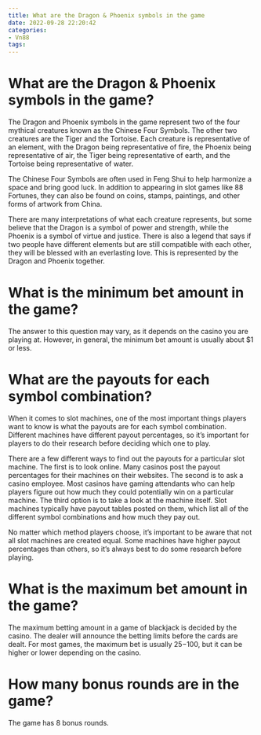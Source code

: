 ```yaml
---
title: What are the Dragon & Phoenix symbols in the game
date: 2022-09-28 22:20:42
categories:
- Vn88
tags:
---
```



#  What are the Dragon & Phoenix symbols in the game?

The Dragon and Phoenix symbols in the game represent two of the four mythical creatures known as the Chinese Four Symbols. The other two creatures are the Tiger and the Tortoise. Each creature is representative of an element, with the Dragon being representative of fire, the Phoenix being representative of air, the Tiger being representative of earth, and the Tortoise being representative of water.

The Chinese Four Symbols are often used in Feng Shui to help harmonize a space and bring good luck. In addition to appearing in slot games like 88 Fortunes, they can also be found on coins, stamps, paintings, and other forms of artwork from China.

There are many interpretations of what each creature represents, but some believe that the Dragon is a symbol of power and strength, while the Phoenix is a symbol of virtue and justice. There is also a legend that says if two people have different elements but are still compatible with each other, they will be blessed with an everlasting love. This is represented by the Dragon and Phoenix together.

#  What is the minimum bet amount in the game?

The answer to this question may vary, as it depends on the casino you are playing at. However, in general, the minimum bet amount is usually about $1 or less.

#  What are the payouts for each symbol combination?

When it comes to slot machines, one of the most important things players want to know is what the payouts are for each symbol combination. Different machines have different payout percentages, so it’s important for players to do their research before deciding which one to play.

There are a few different ways to find out the payouts for a particular slot machine. The first is to look online. Many casinos post the payout percentages for their machines on their websites. The second is to ask a casino employee. Most casinos have gaming attendants who can help players figure out how much they could potentially win on a particular machine. The third option is to take a look at the machine itself. Slot machines typically have payout tables posted on them, which list all of the different symbol combinations and how much they pay out.

No matter which method players choose, it’s important to be aware that not all slot machines are created equal. Some machines have higher payout percentages than others, so it’s always best to do some research before playing.

#  What is the maximum bet amount in the game?

The maximum betting amount in a game of blackjack is decided by the casino. The dealer will announce the betting limits before the cards are dealt. For most games, the maximum bet is usually $25-$100, but it can be higher or lower depending on the casino.

#  How many bonus rounds are in the game?

The game has 8 bonus rounds.